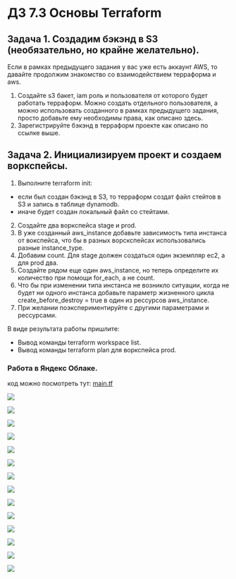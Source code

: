 # ДЗ 7.3 Основы Terraform

## Задача 1. Создадим бэкэнд в S3 (необязательно, но крайне желательно).

Если в рамках предыдущего задания у вас уже есть аккаунт AWS, то давайте продолжим
 знакомство со взаимодействием терраформа и aws.

1. Создайте s3 бакет, iam роль и пользователя от которого будет работать терраформ. 
   Можно создать отдельного пользователя, а можно использовать созданного в рамках
   предыдущего задания, просто добавьте ему необходимы права, как описано здесь.
2. Зарегистрируйте бэкэнд в терраформ проекте как описано по ссылке выше.

## Задача 2. Инициализируем проект и создаем воркспейсы.

1. Выполните terraform init:
  - если был создан бэкэнд в S3, то терраформ создат файл стейтов в S3 и запись 
    в таблице dynamodb.
  - иначе будет создан локальный файл со стейтами.
2. Создайте два воркспейса stage и prod.
3. В уже созданный aws_instance добавьте зависимость типа инстанса от вокспейса,
   что бы в разных ворскспейсах использовались разные instance_type.
4. Добавим count. Для stage должен создаться один экземпляр ec2, а для prod два.
5. Создайте рядом еще один aws_instance, но теперь определите их количество при 
   помощи for_each, а не count.
6. Что бы при изменении типа инстанса не возникло ситуации, когда не будет ни 
    одного инстанса добавьте параметр жизненного цикла 
   create_before_destroy = true в один из рессурсов aws_instance.
7. При желании поэкспериментируйте с другими параметрами и рессурсами.

В виде результата работы пришлите:

- Вывод команды terraform workspace list.
- Вывод команды terraform plan для воркспейса prod.



### Работа в Яндекс Облаке.

код можно посмотреть тут: [main.tf](main.tf)

![](1.JPG)

![](2.JPG)

![](3.JPG)

![](4.JPG)

![](5.JPG)

![](6.JPG)

![](7.JPG)

![](8.JPG)

![](9.JPG)

![](10.JPG)

![](11.JPG)

![](12.JPG)

![](13.JPG)

![](14.JPG)